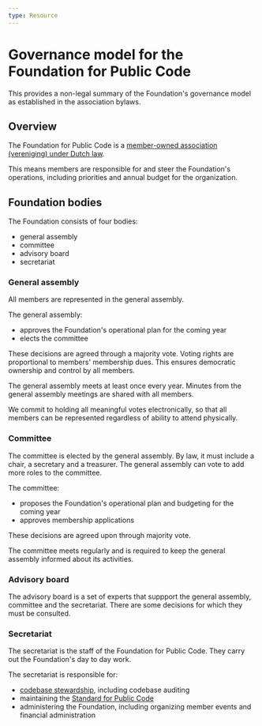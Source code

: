 ```yaml
---
type: Resource
---
```


# Governance model for the Foundation for Public Code

This provides a non-legal summary of the Foundation's governance model as established in the association bylaws.

## Overview 

The Foundation for Public Code is a [member-owned association (vereniging) under Dutch law](https://business.gov.nl/starting-your-business/choosing-a-business-structure/association/).

This means members are responsible for and steer the Foundation's operations, including priorities and annual budget for the organization.

## Foundation bodies

The Foundation consists of four bodies:
* general assembly
* committee
* advisory board
* secretariat 

### General assembly

All members are represented in the general assembly. 

The general assembly: 
* approves the Foundation's operational plan for the coming year
* elects the committee

These decisions are agreed through a majority vote. Voting rights are proportional to members' membership dues. This ensures democratic ownership and control by all members.

The general assembly meets at least once every year. Minutes from the general assembly meetings are shared with all members.

We commit to holding all meaningful votes electronically, so that all members can be represented regardless of ability to attend physically.

### Committee

The committee is elected by the general assembly. By law, it must include a chair, a secretary and a treasurer. The general assembly can vote to add more roles to the committee.

The committee:
* proposes the Foundation's operational plan and budgeting for the coming year
* approves membership applications

These decisions are agreed upon through majority vote.

The committee meets regularly and is required to keep the general assembly informed about its activities.

### Advisory board

The advisory board is a set of experts that suppport the general assembly, committee and the secretariat. There are some decisions for which they must be consulted.

### Secretariat

The secretariat is the staff of the Foundation for Public Code. They carry out the Foundation's day to day work.

The secretariat is responsible for:
* [codebase stewardship](https://about.publiccode.net/activities/codebase-stewardship/), including codebase auditing 
* maintaining the [Standard for Public Code](https://standard.publiccode.net)
* administering the Foundation, including organizing member events and financial administration
